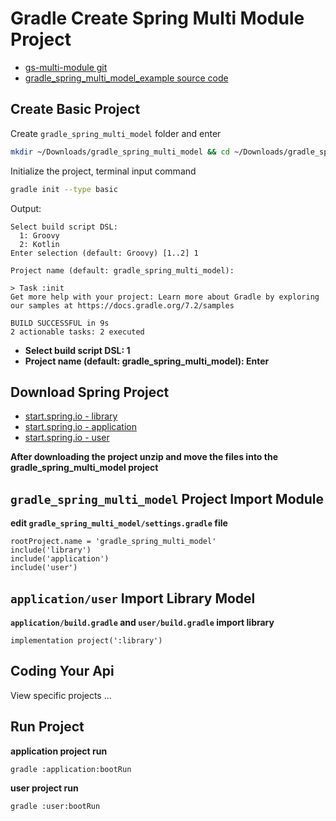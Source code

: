 # Gradle Create Spring Multi Module Project

* [gs-multi-module git](https://github.com/spring-guides/gs-multi-module)
* [gradle_spring_multi_model_example source code](https://github.com/lminggang/simple-java-example/tree/main/gradle_spring_multi_model_example)

## Create Basic Project

Create `gradle_spring_multi_model` folder and enter

```bash
mkdir ~/Downloads/gradle_spring_multi_model && cd ~/Downloads/gradle_spring_multi_model
```

Initialize the project, terminal input command

```bash
gradle init --type basic
```

Output:

```text
Select build script DSL:
  1: Groovy
  2: Kotlin
Enter selection (default: Groovy) [1..2] 1

Project name (default: gradle_spring_multi_model):

> Task :init
Get more help with your project: Learn more about Gradle by exploring our samples at https://docs.gradle.org/7.2/samples

BUILD SUCCESSFUL in 9s
2 actionable tasks: 2 executed
```

* **Select build script DSL: 1**
* **Project name (default: gradle_spring_multi_model): Enter**

## Download Spring Project

* [start.spring.io - library](https://start.spring.io/#!type=gradle-project&language=java&platformVersion=2.6.6&packaging=jar&jvmVersion=11&groupId=com&artifactId=library&name=library&description=Demo%20project%20for%20Spring%20Boot&packageName=com.library)
* [start.spring.io - application](https://start.spring.io/#!type=gradle-project&language=java&platformVersion=2.6.6&packaging=jar&jvmVersion=11&groupId=com&artifactId=application&name=application&description=Demo%20project%20for%20Spring%20Boot&packageName=com.application&dependencies=web)
* [start.spring.io - user](https://start.spring.io/#!type=gradle-project&language=java&platformVersion=2.6.6&packaging=jar&jvmVersion=11&groupId=com&artifactId=user&name=user&description=Demo%20project%20for%20Spring%20Boot&packageName=com.user&dependencies=web)

**After downloading the project unzip and move the files into the gradle_spring_multi_model project**

## `gradle_spring_multi_model` Project Import Module

**edit `gradle_spring_multi_model/settings.gradle` file**

```text
rootProject.name = 'gradle_spring_multi_model'
include('library')
include('application')
include('user')
```

## `application/user` Import Library Model

**`application/build.gradle` and `user/build.gradle` import library**

```text
implementation project(':library')
```

## Coding Your Api

View specific projects ...

## Run Project

**application project run**

```bash
gradle :application:bootRun
```

**user project run**

```bash
gradle :user:bootRun
```
